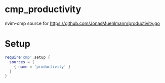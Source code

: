 # cmp_productivity
nvim-cmp source for https://github.com/JonasMuehlmann/productivity.go

# Setup

```lua
require'cmp'.setup {
  sources = {
    { name = 'productivity' }
  }
}
```

